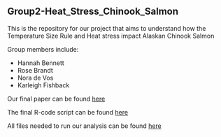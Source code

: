 ## Group2-Heat_Stress_Chinook_Salmon

This is the repository for our project that aims to understand how the Temperature Size Rule and Heat stress impact Alaskan Chinook Salmon

Group members include: 
- Hannah Bennett
- Rose Brandt
- Nora de Vos
- Karleigh Fishback

Our final paper can be found [here](https://github.com/BIOL4110/Group2_Heat_Stress_Chinook_Salmon/blob/main/BIOL_4110_Group2_Final_Paper.pdf)

The final R-code script can be found [here](https://github.com/BIOL4110/Group2_Heat_Stress_Chinook_Salmon/blob/main/R%20Code/FINAL%20SCRIPT.R)

All files needed to run our analysis can be found [here](https://github.com/BIOL4110/Group2_Heat_Stress_Chinook_Salmon/tree/main/Raw%20Data)